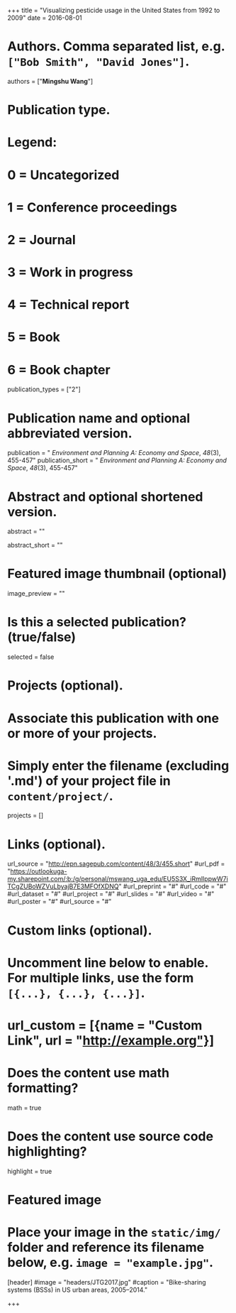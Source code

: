 +++
title = "Visualizing pesticide usage in the United States from 1992 to 2009"
date = 2016-08-01

# Authors. Comma separated list, e.g. `["Bob Smith", "David Jones"]`.
authors = ["**Mingshu Wang**"]

# Publication type.
# Legend:
# 0 = Uncategorized
# 1 = Conference proceedings
# 2 = Journal
# 3 = Work in progress
# 4 = Technical report
# 5 = Book
# 6 = Book chapter
publication_types = ["2"]

# Publication name and optional abbreviated version.
publication = " *Environment and Planning A: Economy and Space*, *48*(3), 455-457"
publication_short = " *Environment and Planning A: Economy and Space*, *48*(3), 455-457"

# Abstract and optional shortened version.
abstract = ""

abstract_short = ""

# Featured image thumbnail (optional)
image_preview = ""

# Is this a selected publication? (true/false)
selected = false

# Projects (optional).
#   Associate this publication with one or more of your projects.
#   Simply enter the filename (excluding '.md') of your project file in `content/project/`.

projects = []

# Links (optional).
url_source = "http://epn.sagepub.com/content/48/3/455.short"
#url_pdf = "https://outlookuga-my.sharepoint.com/:b:/g/personal/mswang_uga_edu/EU5S3X_iRmlIppwW7iTCgZUBoWZVuLbyajB7E3MFOfXDNQ"
#url_preprint = "#"
#url_code = "#"
#url_dataset = "#"
#url_project = "#"
#url_slides = "#"
#url_video = "#"
#url_poster = "#"
#url_source = "#"

# Custom links (optional).
#   Uncomment line below to enable. For multiple links, use the form `[{...}, {...}, {...}]`.
# url_custom = [{name = "Custom Link", url = "http://example.org"}]

# Does the content use math formatting?
math = true

# Does the content use source code highlighting?
highlight = true

# Featured image
# Place your image in the `static/img/` folder and reference its filename below, e.g. `image = "example.jpg"`.
[header]
#image = "headers/JTG2017.jpg"
#caption = "Bike-sharing systems (BSSs) in US urban areas, 2005–2014."

+++

